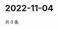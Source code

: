 # 2022-11-04

共 0 条

<!-- BEGIN WEIBO -->
<!-- 最后更新时间 Fri Nov 04 2022 21:39:27 GMT+0800 (China Standard Time) -->

<!-- END WEIBO -->
